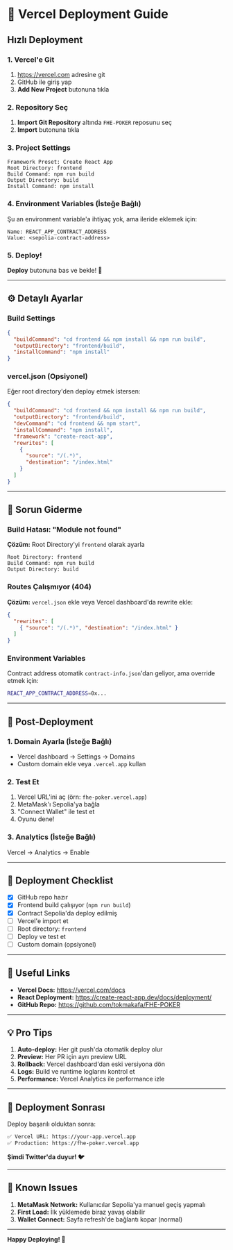 # 🚀 Vercel Deployment Guide

## Hızlı Deployment

### 1. Vercel'e Git

1. https://vercel.com adresine git
2. GitHub ile giriş yap
3. **Add New Project** butonuna tıkla

### 2. Repository Seç

1. **Import Git Repository** altında `FHE-POKER` reposunu seç
2. **Import** butonuna tıkla

### 3. Project Settings

```
Framework Preset: Create React App
Root Directory: frontend
Build Command: npm run build
Output Directory: build
Install Command: npm install
```

### 4. Environment Variables (İsteğe Bağlı)

Şu an environment variable'a ihtiyaç yok, ama ileride eklemek için:

```
Name: REACT_APP_CONTRACT_ADDRESS
Value: <sepolia-contract-address>
```

### 5. Deploy!

**Deploy** butonuna bas ve bekle! 🎉

---

## ⚙️ Detaylı Ayarlar

### Build Settings

```json
{
  "buildCommand": "cd frontend && npm install && npm run build",
  "outputDirectory": "frontend/build",
  "installCommand": "npm install"
}
```

### vercel.json (Opsiyonel)

Eğer root directory'den deploy etmek istersen:

```json
{
  "buildCommand": "cd frontend && npm install && npm run build",
  "outputDirectory": "frontend/build",
  "devCommand": "cd frontend && npm start",
  "installCommand": "npm install",
  "framework": "create-react-app",
  "rewrites": [
    {
      "source": "/(.*)",
      "destination": "/index.html"
    }
  ]
}
```

---

## 🔧 Sorun Giderme

### Build Hatası: "Module not found"

**Çözüm:** Root Directory'yi `frontend` olarak ayarla

```
Root Directory: frontend
Build Command: npm run build
Output Directory: build
```

### Routes Çalışmıyor (404)

**Çözüm:** `vercel.json` ekle veya Vercel dashboard'da rewrite ekle:

```json
{
  "rewrites": [
    { "source": "/(.*)", "destination": "/index.html" }
  ]
}
```

### Environment Variables

Contract address otomatik `contract-info.json`'dan geliyor, ama override etmek için:

```bash
REACT_APP_CONTRACT_ADDRESS=0x...
```

---

## 📱 Post-Deployment

### 1. Domain Ayarla (İsteğe Bağlı)

- Vercel dashboard → Settings → Domains
- Custom domain ekle veya `.vercel.app` kullan

### 2. Test Et

1. Vercel URL'ini aç (örn: `fhe-poker.vercel.app`)
2. MetaMask'ı Sepolia'ya bağla
3. "Connect Wallet" ile test et
4. Oyunu dene!

### 3. Analytics (İsteğe Bağlı)

Vercel → Analytics → Enable

---

## 🎯 Deployment Checklist

- [x] GitHub repo hazır
- [x] Frontend build çalışıyor (`npm run build`)
- [x] Contract Sepolia'da deploy edilmiş
- [ ] Vercel'e import et
- [ ] Root directory: `frontend`
- [ ] Deploy ve test et
- [ ] Custom domain (opsiyonel)

---

## 🔗 Useful Links

- **Vercel Docs:** https://vercel.com/docs
- **React Deployment:** https://create-react-app.dev/docs/deployment/
- **GitHub Repo:** https://github.com/tokmakafa/FHE-POKER

---

## 💡 Pro Tips

1. **Auto-deploy:** Her git push'da otomatik deploy olur
2. **Preview:** Her PR için ayrı preview URL
3. **Rollback:** Vercel dashboard'dan eski versiyona dön
4. **Logs:** Build ve runtime loglarını kontrol et
5. **Performance:** Vercel Analytics ile performance izle

---

## 🎉 Deployment Sonrası

Deploy başarılı olduktan sonra:

```bash
✅ Vercel URL: https://your-app.vercel.app
✅ Production: https://fhe-poker.vercel.app
```

**Şimdi Twitter'da duyur! 🐦**

---

## 🐛 Known Issues

1. **MetaMask Network:** Kullanıcılar Sepolia'ya manuel geçiş yapmalı
2. **First Load:** İlk yüklemede biraz yavaş olabilir
3. **Wallet Connect:** Sayfa refresh'de bağlantı kopar (normal)

---

**Happy Deploying! 🚀**


